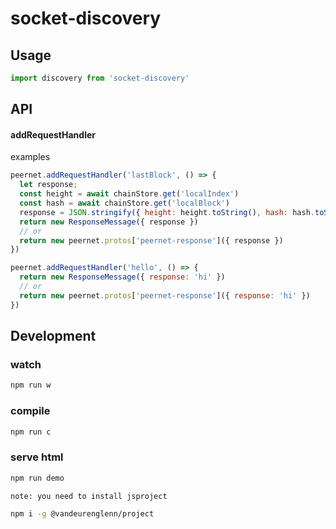 # socket-discovery

## Usage
```js
import discovery from 'socket-discovery'
```

## API
#### addRequestHandler

examples
```js
peernet.addRequestHandler('lastBlock', () => {
  let response;
  const height = await chainStore.get('localIndex')
  const hash = await chainStore.get('localBlock')
  response = JSON.stringify({ height: height.toString(), hash: hash.toString() })
  return new ResponseMessage({ response })
  // or
  return new peernet.protos['peernet-response']({ response })
})
```

```js
peernet.addRequestHandler('hello', () => {
  return new ResponseMessage({ response: 'hi' })
  // or
  return new peernet.protos['peernet-response']({ response: 'hi' })
})
```

## Development
### watch
```sh
npm run w
```
### compile
```sh
npm run c
```
### serve html
```sh
npm run demo
```

`note: you need to install jsproject`
```sh
npm i -g @vandeurenglenn/project
```
